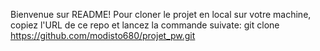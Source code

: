 Bienvenue sur README!
Pour cloner le projet en local sur votre machine, copiez l'URL de ce repo et lancez la commande suivate:
git clone https://github.com/modisto680/projet_pw.git
